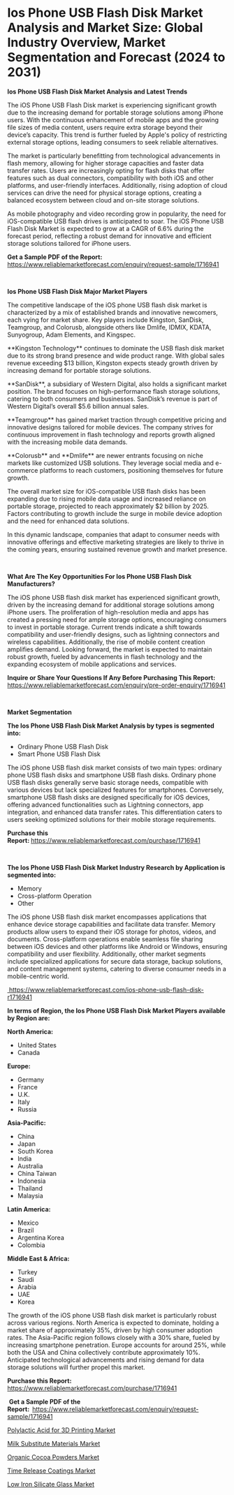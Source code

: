 <p><h1>Ios Phone USB Flash Disk Market Analysis and Market Size: Global Industry Overview, Market Segmentation and Forecast (2024 to 2031)</h1></p><p><strong>Ios Phone USB Flash Disk Market Analysis and Latest Trends</strong></p>
<p><p>The iOS Phone USB Flash Disk market is experiencing significant growth due to the increasing demand for portable storage solutions among iPhone users. With the continuous enhancement of mobile apps and the growing file sizes of media content, users require extra storage beyond their device’s capacity. This trend is further fueled by Apple's policy of restricting external storage options, leading consumers to seek reliable alternatives.</p><p>The market is particularly benefitting from technological advancements in flash memory, allowing for higher storage capacities and faster data transfer rates. Users are increasingly opting for flash disks that offer features such as dual connectors, compatibility with both iOS and other platforms, and user-friendly interfaces. Additionally, rising adoption of cloud services can drive the need for physical storage options, creating a balanced ecosystem between cloud and on-site storage solutions.</p><p>As mobile photography and video recording grow in popularity, the need for iOS-compatible USB flash drives is anticipated to soar. The iOS Phone USB Flash Disk Market is expected to grow at a CAGR of 6.6% during the forecast period, reflecting a robust demand for innovative and efficient storage solutions tailored for iPhone users.</p></p>
<p><strong>Get a Sample PDF of the Report:&nbsp;</strong> <a href="https://www.reliablemarketforecast.com/enquiry/request-sample/1716941?utm_campaign=1178&utm_medium=2&utm_source=Github&utm_content=ia&utm_term=10102024&utm_id=ios-phone-usb-flash-disk">https://www.reliablemarketforecast.com/enquiry/request-sample/1716941</a></p>
<p>&nbsp;</p>
<p><strong>Ios Phone USB Flash Disk Major Market Players</strong></p>
<p><p>The competitive landscape of the iOS phone USB flash disk market is characterized by a mix of established brands and innovative newcomers, each vying for market share. Key players include Kingston, SanDisk, Teamgroup, and Colorusb, alongside others like Dmlife, IDMIX, KDATA, Sunyogroup, Adam Elements, and Kingspec.</p><p>**Kingston Technology** continues to dominate the USB flash disk market due to its strong brand presence and wide product range. With global sales revenue exceeding $13 billion, Kingston expects steady growth driven by increasing demand for portable storage solutions.</p><p>**SanDisk**, a subsidiary of Western Digital, also holds a significant market position. The brand focuses on high-performance flash storage solutions, catering to both consumers and businesses. SanDisk’s revenue is part of Western Digital’s overall $5.6 billion annual sales.</p><p>**Teamgroup** has gained market traction through competitive pricing and innovative designs tailored for mobile devices. The company strives for continuous improvement in flash technology and reports growth aligned with the increasing mobile data demands.</p><p>**Colorusb** and **Dmlife** are newer entrants focusing on niche markets like customized USB solutions. They leverage social media and e-commerce platforms to reach customers, positioning themselves for future growth.</p><p>The overall market size for iOS-compatible USB flash disks has been expanding due to rising mobile data usage and increased reliance on portable storage, projected to reach approximately $2 billion by 2025. Factors contributing to growth include the surge in mobile device adoption and the need for enhanced data solutions.</p><p>In this dynamic landscape, companies that adapt to consumer needs with innovative offerings and effective marketing strategies are likely to thrive in the coming years, ensuring sustained revenue growth and market presence.</p></p>
<p>&nbsp;</p>
<p><strong>What Are The Key Opportunities For Ios Phone USB Flash Disk Manufacturers?</strong></p>
<p><p>The iOS phone USB flash disk market has experienced significant growth, driven by the increasing demand for additional storage solutions among iPhone users. The proliferation of high-resolution media and apps has created a pressing need for ample storage options, encouraging consumers to invest in portable storage. Current trends indicate a shift towards compatibility and user-friendly designs, such as lightning connectors and wireless capabilities. Additionally, the rise of mobile content creation amplifies demand. Looking forward, the market is expected to maintain robust growth, fueled by advancements in flash technology and the expanding ecosystem of mobile applications and services.</p></p>
<p><strong>Inquire or Share Your Questions If Any Before Purchasing This Report:</strong> <a href="https://www.reliablemarketforecast.com/enquiry/pre-order-enquiry/1716941?utm_campaign=1178&utm_medium=2&utm_source=Github&utm_content=ia&utm_term=10102024&utm_id=ios-phone-usb-flash-disk">https://www.reliablemarketforecast.com/enquiry/pre-order-enquiry/1716941</a></p>
<p>&nbsp;</p>
<p><strong>Market Segmentation</strong></p>
<p><strong>The Ios Phone USB Flash Disk Market Analysis by types is segmented into:</strong></p>
<p><ul><li>Ordinary Phone USB Flash Disk</li><li>Smart Phone USB Flash Disk</li></ul></p>
<p><p>The iOS phone USB flash disk market consists of two main types: ordinary phone USB flash disks and smartphone USB flash disks. Ordinary phone USB flash disks generally serve basic storage needs, compatible with various devices but lack specialized features for smartphones. Conversely, smartphone USB flash disks are designed specifically for iOS devices, offering advanced functionalities such as Lightning connectors, app integration, and enhanced data transfer rates. This differentiation caters to users seeking optimized solutions for their mobile storage requirements.</p></p>
<p><strong>Purchase this Report:&nbsp;</strong><a href="https://www.reliablemarketforecast.com/purchase/1716941?utm_campaign=1178&utm_medium=2&utm_source=Github&utm_content=ia&utm_term=10102024&utm_id=ios-phone-usb-flash-disk">https://www.reliablemarketforecast.com/purchase/1716941</a></p>
<p>&nbsp;</p>
<p><strong>The Ios Phone USB Flash Disk Market Industry Research by Application is segmented into:</strong></p>
<p><ul><li>Memory</li><li>Cross-platform Operation</li><li>Other</li></ul></p>
<p><p>The iOS phone USB flash disk market encompasses applications that enhance device storage capabilities and facilitate data transfer. Memory products allow users to expand their iOS storage for photos, videos, and documents. Cross-platform operations enable seamless file sharing between iOS devices and other platforms like Android or Windows, ensuring compatibility and user flexibility. Additionally, other market segments include specialized applications for secure data storage, backup solutions, and content management systems, catering to diverse consumer needs in a mobile-centric world.</p></p>
<p><a href="https://www.reliablemarketforecast.com/ios-phone-usb-flash-disk-r1716941?utm_campaign=1178&utm_medium=2&utm_source=Github&utm_content=ia&utm_term=10102024&utm_id=ios-phone-usb-flash-disk">&nbsp;https://www.reliablemarketforecast.com/ios-phone-usb-flash-disk-r1716941</a></p>
<p><strong>In terms of Region, the Ios Phone USB Flash Disk Market Players available by Region are:</strong></p>
<p>
    <p> <strong> North America: </strong>
        <ul>
            <li>United States</li>
            <li>Canada</li>
        </ul>
        </p> 
    <p> <strong> Europe: </strong>
        <ul>
            <li>Germany</li>
            <li>France</li>
            <li>U.K.</li>
            <li>Italy</li>
            <li>Russia</li>
        </ul>
        </p> 
    <p> <strong> Asia-Pacific: </strong>
        <ul>
            <li>China</li>
            <li>Japan</li>
            <li>South Korea</li>
            <li>India</li>
            <li>Australia</li>
            <li>China Taiwan</li>
            <li>Indonesia</li>
            <li>Thailand</li>
            <li>Malaysia</li>
        </ul>
        </p> 
    <p> <strong> Latin America: </strong>
        <ul>
            <li>Mexico</li>
            <li>Brazil</li>
            <li>Argentina Korea</li>
            <li>Colombia</li>
        </ul>
        </p> 
    <p> <strong> Middle East & Africa: </strong>
        <ul>
            <li>Turkey</li>
            <li>Saudi</li>
            <li>Arabia</li>
            <li>UAE</li>
            <li>Korea</li>
        </ul>
    </p>
    </p>
<p><p>The growth of the iOS phone USB flash disk market is particularly robust across various regions. North America is expected to dominate, holding a market share of approximately 35%, driven by high consumer adoption rates. The Asia-Pacific region follows closely with a 30% share, fueled by increasing smartphone penetration. Europe accounts for around 25%, while both the USA and China collectively contribute approximately 10%. Anticipated technological advancements and rising demand for data storage solutions will further propel this market.</p></p>
<p><strong>Purchase this Report: </strong><a href="https://www.reliablemarketforecast.com/purchase/1716941?utm_campaign=1178&utm_medium=2&utm_source=Github&utm_content=ia&utm_term=10102024&utm_id=ios-phone-usb-flash-disk">https://www.reliablemarketforecast.com/purchase/1716941</a></p>
<p>&nbsp;<strong>Get a Sample PDF of the Report:&nbsp;&nbsp;</strong><a href="https://www.reliablemarketforecast.com/enquiry/request-sample/1716941?utm_campaign=1178&utm_medium=2&utm_source=Github&utm_content=ia&utm_term=10102024&utm_id=ios-phone-usb-flash-disk">https://www.reliablemarketforecast.com/enquiry/request-sample/1716941</a></p>
<p><strong></strong></p>
<p><p><a href="https://github.com/perlie94sp/Market-Research-Report-List-1/blob/main/polylactic-acid-for-3d-printing-market.md?utm_campaign=1178&utm_medium=2&utm_source=Github&utm_content=ia&utm_term=10102024&utm_id=ios-phone-usb-flash-disk">Polylactic Acid for 3D Printing Market</a></p><p><a href="https://issuu.com/reportprime-2/docs/milk-substitute-materials-market-si_01fcbece2d8f1d?utm_campaign=1178&utm_medium=2&utm_source=Github&utm_content=ia&utm_term=10102024&utm_id=ios-phone-usb-flash-disk">Milk Substitute Materials Market</a></p><p><a href="https://issuu.com/reportprime-2/docs/organic-cocoa-powders-market-size-2_e05410aba5aefb?utm_campaign=1178&utm_medium=2&utm_source=Github&utm_content=ia&utm_term=10102024&utm_id=ios-phone-usb-flash-disk">Organic Cocoa Powders Market</a></p><p><a href="https://github.com/amerykadj8/Market-Research-Report-List-1/blob/main/time-release-coatings-market.md?utm_campaign=1178&utm_medium=2&utm_source=Github&utm_content=ia&utm_term=10102024&utm_id=ios-phone-usb-flash-disk">Time Release Coatings Market</a></p><p><a href="https://www.linkedin.com/pulse/in-depth-low-iron-silicate-glass-market-review-size-share-132cagr-selke?utm_campaign=1178&utm_medium=2&utm_source=Github&utm_content=ia&utm_term=10102024&utm_id=ios-phone-usb-flash-disk">Low Iron Silicate Glass Market</a></p></p>